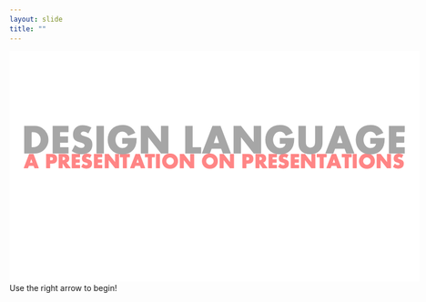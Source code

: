 ```yaml
---
layout: slide
title: ""
---
```


<div style="width: 200%">
<img class="plain"  src="assets/images/Slide1.png"/>
</div>
Use the right arrow to begin!
